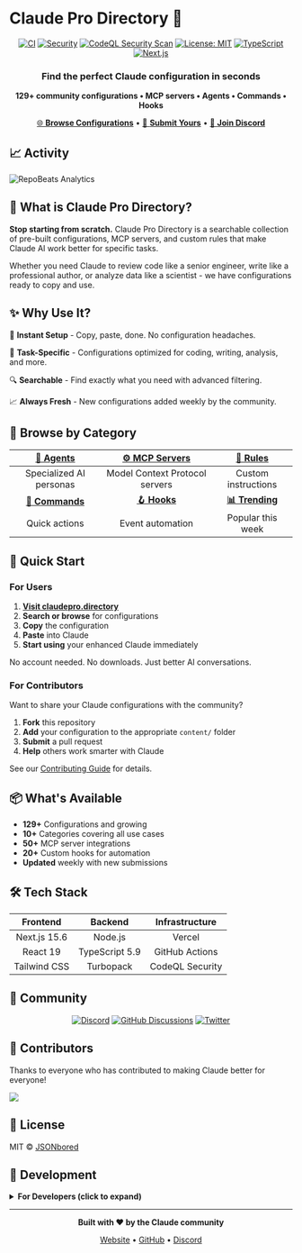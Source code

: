 # Claude Pro Directory 🚀

<div align="center">

[![CI](https://github.com/JSONbored/claudepro-directory/actions/workflows/ci.yml/badge.svg?branch=main&event=push)](https://github.com/JSONbored/claudepro-directory/actions/workflows/ci.yml)
[![Security](https://github.com/JSONbored/claudepro-directory/actions/workflows/security.yml/badge.svg?branch=main&event=push)](https://github.com/JSONbored/claudepro-directory/actions/workflows/security.yml)
[![CodeQL Security Scan](https://github.com/JSONbored/claudepro-directory/actions/workflows/codeql-analysis.yml/badge.svg?branch=main&event=push)](https://github.com/JSONbored/claudepro-directory/actions/workflows/codeql-analysis.yml)
[![License: MIT](https://img.shields.io/badge/License-MIT-orange.svg)](https://opensource.org/licenses/MIT)
[![TypeScript](https://img.shields.io/badge/TypeScript-5.9+-blue)](https://www.typescriptlang.org/)
[![Next.js](https://img.shields.io/badge/Next.js-15.6-black)](https://nextjs.org/)

### **Find the perfect Claude configuration in seconds**
**129+ community configurations • MCP servers • Agents • Commands • Hooks**

[🌐 **Browse Configurations**](https://claudepro.directory) • [📝 **Submit Yours**](https://claudepro.directory/submit) • [💬 **Join Discord**](https://discord.gg/Ax3Py4YDrq)

</div>

## 📈 Activity

![RepoBeats Analytics](https://repobeats.axiom.co/api/embed/c2b1b7e36103fba7a650c6d7f2777cba7338a1f7.svg "Repobeats analytics image")

## 🎯 What is Claude Pro Directory?

**Stop starting from scratch.** Claude Pro Directory is a searchable collection of pre-built configurations, MCP servers, and custom rules that make Claude AI work better for specific tasks.

Whether you need Claude to review code like a senior engineer, write like a professional author, or analyze data like a scientist - we have configurations ready to copy and use.

## ✨ Why Use It?

🚀 **Instant Setup** - Copy, paste, done. No configuration headaches.

🎯 **Task-Specific** - Configurations optimized for coding, writing, analysis, and more.

🔍 **Searchable** - Find exactly what you need with advanced filtering.

📈 **Always Fresh** - New configurations added weekly by the community.

## 🎪 Browse by Category

<div align="center">

| **[🤖 Agents](https://claudepro.directory/agents)** | **[⚙️ MCP Servers](https://claudepro.directory/mcp)** | **[📜 Rules](https://claudepro.directory/rules)** |
|:---:|:---:|:---:|
| Specialized AI personas | Model Context Protocol servers | Custom instructions |
| **[🔧 Commands](https://claudepro.directory/commands)** | **[🪝 Hooks](https://claudepro.directory/hooks)** | **[📊 Trending](https://claudepro.directory/trending)** |
| Quick actions | Event automation | Popular this week |

</div>

## 🚀 Quick Start

### For Users

1. **[Visit claudepro.directory](https://claudepro.directory)**
2. **Search or browse** for configurations
3. **Copy** the configuration
4. **Paste** into Claude
5. **Start using** your enhanced Claude immediately

No account needed. No downloads. Just better AI conversations.

### For Contributors

Want to share your Claude configurations with the community?

1. **Fork** this repository
2. **Add** your configuration to the appropriate `content/` folder
3. **Submit** a pull request
4. **Help** others work smarter with Claude

See our [Contributing Guide](.github/CONTRIBUTING.md) for details.

## 📦 What's Available

- **129+** Configurations and growing
- **10+** Categories covering all use cases
- **50+** MCP server integrations
- **20+** Custom hooks for automation
- **Updated** weekly with new submissions

## 🛠 Tech Stack

<div align="center">

| Frontend | Backend | Infrastructure |
|:---:|:---:|:---:|
| Next.js 15.6 | Node.js | Vercel |
| React 19 | TypeScript 5.9 | GitHub Actions |
| Tailwind CSS | Turbopack | CodeQL Security |

</div>

## 🤝 Community

<div align="center">

[![Discord](https://img.shields.io/badge/Discord-Join%20Server-5865F2?style=for-the-badge&logo=discord&logoColor=white)](https://discord.gg/Ax3Py4YDrq)
[![GitHub Discussions](https://img.shields.io/badge/GitHub-Discussions-181717?style=for-the-badge&logo=github&logoColor=white)](https://github.com/JSONbored/claudepro-directory/discussions)
[![Twitter](https://img.shields.io/badge/Twitter-@JSONbored-1DA1F2?style=for-the-badge&logo=twitter&logoColor=white)](https://x.com/JSONbored)

</div>

## 👥 Contributors

Thanks to everyone who has contributed to making Claude better for everyone!

<!-- ALL-CONTRIBUTORS-LIST:START - Do not remove or modify this section -->
<!-- prettier-ignore-start -->
<!-- markdownlint-disable -->
<!-- Add contributors here -->
<!-- markdownlint-enable -->
<!-- prettier-ignore-end -->
<!-- ALL-CONTRIBUTORS-LIST:END -->

<a href="https://github.com/JSONbored/claudepro-directory/graphs/contributors">
  <img src="https://contrib.rocks/image?repo=JSONbored/claudepro-directory" />
</a>

## 📄 License

MIT © [JSONbored](https://github.com/JSONbored)

## 🚧 Development

<details>
<summary><b>For Developers (click to expand)</b></summary>

### Prerequisites
- Node.js 20+
- npm or yarn

### Setup
```bash
# Clone the repository
git clone https://github.com/JSONbored/claudepro-directory.git
cd claudepro-directory

# Install dependencies
npm install

# Run development server
npm run dev
```

### Scripts
```bash
npm run dev          # Start development server
npm run build        # Build for production
npm run lint         # Run linting
npm run type-check   # Check TypeScript
```

### Project Structure
```
claudepro-directory/
├── app/           # Next.js pages
├── components/    # React components
├── content/       # Configuration JSONs
├── lib/          # Utilities
└── public/       # Static assets
```

See [Contributing Guide](.github/CONTRIBUTING.md) for more details.

</details>

---

<div align="center">

**Built with ❤️ by the Claude community**

[Website](https://claudepro.directory) • [GitHub](https://github.com/JSONbored/claudepro-directory) • [Discord](https://discord.gg/Ax3Py4YDrq)

</div>